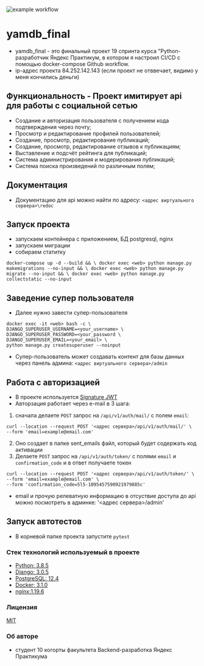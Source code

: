 ![example workflow](https://github.com/IvanNadeevets/yamdb_final/actions/workflows/yamdb_workflow.yml/badge.svg)
# yamdb_final
* yamdb_final - это финальный проект 19 спринта курса "Python-разработчик Яндекс Практикум, в котором я настроил CI/CD с помощью docker-compose Github workflow.
* ip-адрес проекта 84.252.142.143 (если проект не отввечает, видимо у меня кончились деньги)


## Функциональность - Проект имитирует api для работы с социальной сетью
* Создание и авторизация пользователя с получением кода подтверждения через почту;
* Просмотр и редактирование профилей пользователей;
* Создание, просмотр, редактирование публикаций;
* Создание, просмотр, редактирование отзывов к публикациям;
* Выставление и подсчёт рейтинга для публикаций;
* Система администрирования и модерирования публикаций;
* Система поиска произведений по различным полям;

## Документация 
* Документацию для api можно найти по адресу: `<адрес виртуального сервера>\redoc`

## Запуск проекта
* запускаем контейнера с приложением, БД postgresql, nginx 
* запускаем миграции 
* собираем статитку 

`
docker-compose up -d --build && \
docker exec <web> python manage.py makemigrations --no-input && \
docker exec <web> python manage.py migrate --no-input && \
docker exec <web> python manage.py collectstatic --no-input
`

## Заведение супер пользователя
* Далее нужно завести супер-пользователя 

```shell
docker exec -it <web> bash -c \
DJANGO_SUPERUSER_USERNAME=<your_username> \
DJANGO_SUPERUSER_PASSWORD=<your_password \
DJANGO_SUPERUSER_EMAIL=<your_email> \
python manage.py createsuperuser --noinput
```

* Супер-пользователь может создавать контент для базы данных через панель админа: `<адрес виртуального сервера>/admin`

## Работа с авторизацией
* В проекте используется [Signature JWT](https://jwt.io/introduction/)
* Авторзация работает через e-mail в 3 шага:
1. сначала делаете `POST` запрос на `/api/v1/auth/mail/` с полем `email`:
```
curl --location --request POST '<адрес сервера>/api/v1/auth/mail/' \
--form 'email=example@email.com'
```
2. Оно создает в папке sent_emails файл, который будет содержать код активации 
3. Делаете `POST` запрос на `/api/v1/auth/token/` с полями `email` и `confirmation_code` и в ответ получаете токен
```
curl --location --request POST '<адрес сервера>/api/v1/auth/token/' \
--form 'email=example@email.com' \
--form 'confirmation_code=5l5-1095457590921979885c'
```
* email и прочую релеватную информацию в отсуствие доступа до api можно посмотреть в админке: '<адрес сервера>/admin'

## Запуск автотестов
* В корневой папке проекта запустите `pytest`

### Стек технологий используемый в проекте
* [Python: 3.8.5](https://www.python.org/)
* [Django: 3.0.5](https://www.djangoproject.com/)
* [PostgreSQL: 12.4](https://www.postgresql.org/)
* [Docker: 3.1.0](https://www.docker.com/)
* [nginx:1.19.6](https://nginx.org/)

### Лицензия
[MIT](https://choosealicense.com/licenses/mit/)

### Об авторе
* студент 10 когорты факультета Backend-разработка Яндекс Практикума
